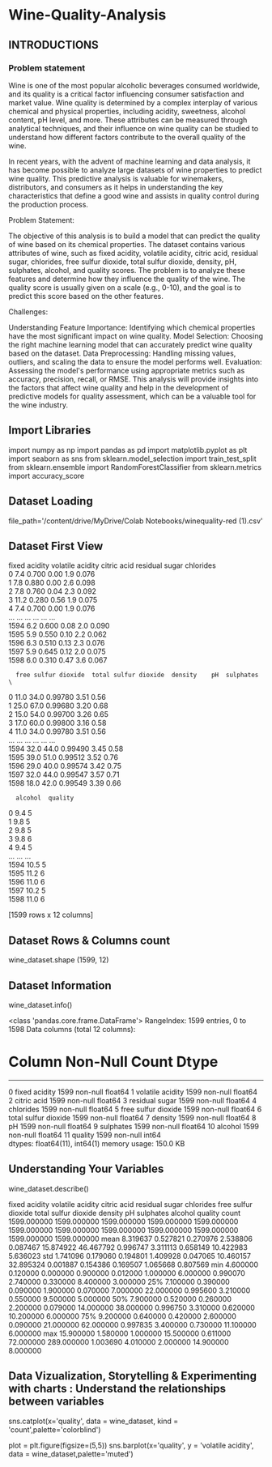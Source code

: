# Wine-Quality-Analysis

## INTRODUCTIONS

### Problem statement

Wine is one of the most popular alcoholic beverages consumed worldwide, and its quality is a critical factor influencing consumer satisfaction and market value. Wine quality is determined by a complex interplay of various chemical and physical properties, including acidity, sweetness, alcohol content, pH level, and more. These attributes can be measured through analytical techniques, and their influence on wine quality can be studied to understand how different factors contribute to the overall quality of the wine.

In recent years, with the advent of machine learning and data analysis, it has become possible to analyze large datasets of wine properties to predict wine quality. This predictive analysis is valuable for winemakers, distributors, and consumers as it helps in understanding the key characteristics that define a good wine and assists in quality control during the production process.

Problem Statement:

The objective of this analysis is to build a model that can predict the quality of wine based on its chemical properties. The dataset contains various attributes of wine, such as fixed acidity, volatile acidity, citric acid, residual sugar, chlorides, free sulfur dioxide, total sulfur dioxide, density, pH, sulphates, alcohol, and quality scores. The problem is to analyze these features and determine how they influence the quality of the wine. The quality score is usually given on a scale (e.g., 0-10), and the goal is to predict this score based on the other features.

Challenges:

Understanding Feature Importance: Identifying which chemical properties have the most significant impact on wine quality.
Model Selection: Choosing the right machine learning model that can accurately predict wine quality based on the dataset.
Data Preprocessing: Handling missing values, outliers, and scaling the data to ensure the model performs well.
Evaluation: Assessing the model's performance using appropriate metrics such as accuracy, precision, recall, or RMSE.
This analysis will provide insights into the factors that affect wine quality and help in the development of predictive models for quality assessment, which can be a valuable tool for the wine industry.
## Import Libraries
import numpy as np
import pandas as pd
import matplotlib.pyplot as plt
import seaborn as sns
from sklearn.model_selection import train_test_split
from sklearn.ensemble import RandomForestClassifier
from sklearn.metrics import accuracy_score

## Dataset Loading
file_path='/content/drive/MyDrive/Colab Notebooks/winequality-red (1).csv'
## Dataset First View
fixed acidity  volatile acidity  citric acid  residual sugar  chlorides  \
0               7.4             0.700         0.00             1.9      0.076   
1               7.8             0.880         0.00             2.6      0.098   
2               7.8             0.760         0.04             2.3      0.092   
3              11.2             0.280         0.56             1.9      0.075   
4               7.4             0.700         0.00             1.9      0.076   
...             ...               ...          ...             ...        ...   
1594            6.2             0.600         0.08             2.0      0.090   
1595            5.9             0.550         0.10             2.2      0.062   
1596            6.3             0.510         0.13             2.3      0.076   
1597            5.9             0.645         0.12             2.0      0.075   
1598            6.0             0.310         0.47             3.6      0.067   

      free sulfur dioxide  total sulfur dioxide  density    pH  sulphates  \
0                    11.0                  34.0  0.99780  3.51       0.56   
1                    25.0                  67.0  0.99680  3.20       0.68   
2                    15.0                  54.0  0.99700  3.26       0.65   
3                    17.0                  60.0  0.99800  3.16       0.58   
4                    11.0                  34.0  0.99780  3.51       0.56   
...                   ...                   ...      ...   ...        ...   
1594                 32.0                  44.0  0.99490  3.45       0.58   
1595                 39.0                  51.0  0.99512  3.52       0.76   
1596                 29.0                  40.0  0.99574  3.42       0.75   
1597                 32.0                  44.0  0.99547  3.57       0.71   
1598                 18.0                  42.0  0.99549  3.39       0.66   

      alcohol  quality  
0         9.4        5  
1         9.8        5  
2         9.8        5  
3         9.8        6  
4         9.4        5  
...       ...      ...  
1594     10.5        5  
1595     11.2        6  
1596     11.0        6  
1597     10.2        5  
1598     11.0        6  

[1599 rows x 12 columns]

## Dataset Rows & Columns count

wine_dataset.shape
(1599, 12)

## Dataset Information
wine_dataset.info()

<class 'pandas.core.frame.DataFrame'>
RangeIndex: 1599 entries, 0 to 1598
Data columns (total 12 columns):
 #   Column                Non-Null Count  Dtype  
---  ------                --------------  -----  
 0   fixed acidity         1599 non-null   float64
 1   volatile acidity      1599 non-null   float64
 2   citric acid           1599 non-null   float64
 3   residual sugar        1599 non-null   float64
 4   chlorides             1599 non-null   float64
 5   free sulfur dioxide   1599 non-null   float64
 6   total sulfur dioxide  1599 non-null   float64
 7   density               1599 non-null   float64
 8   pH                    1599 non-null   float64
 9   sulphates             1599 non-null   float64
 10  alcohol               1599 non-null   float64
 11  quality               1599 non-null   int64  
dtypes: float64(11), int64(1)
memory usage: 150.0 KB

 ## Understanding Your Variables

 wine_dataset.describe()

 fixed acidity	volatile acidity	citric acid	residual sugar	chlorides	free sulfur dioxide	total sulfur dioxide	density	pH	sulphates	alcohol	quality
count	1599.000000	1599.000000	1599.000000	1599.000000	1599.000000	1599.000000	1599.000000	1599.000000	1599.000000	1599.000000	1599.000000	1599.000000
mean	8.319637	0.527821	0.270976	2.538806	0.087467	15.874922	46.467792	0.996747	3.311113	0.658149	10.422983	5.636023
std	1.741096	0.179060	0.194801	1.409928	0.047065	10.460157	32.895324	0.001887	0.154386	0.169507	1.065668	0.807569
min	4.600000	0.120000	0.000000	0.900000	0.012000	1.000000	6.000000	0.990070	2.740000	0.330000	8.400000	3.000000
25%	7.100000	0.390000	0.090000	1.900000	0.070000	7.000000	22.000000	0.995600	3.210000	0.550000	9.500000	5.000000
50%	7.900000	0.520000	0.260000	2.200000	0.079000	14.000000	38.000000	0.996750	3.310000	0.620000	10.200000	6.000000
75%	9.200000	0.640000	0.420000	2.600000	0.090000	21.000000	62.000000	0.997835	3.400000	0.730000	11.100000	6.000000
max	15.900000	1.580000	1.000000	15.500000	0.611000	72.000000	289.000000	1.003690	4.010000	2.000000	14.900000	8.000000

## Data Vizualization, Storytelling & Experimenting with charts : Understand the relationships between variables
sns.catplot(x='quality', data = wine_dataset, kind = 'count',palette='colorblind')

plot = plt.figure(figsize=(5,5))
sns.barplot(x='quality', y = 'volatile acidity', data = wine_dataset,palette='muted')


